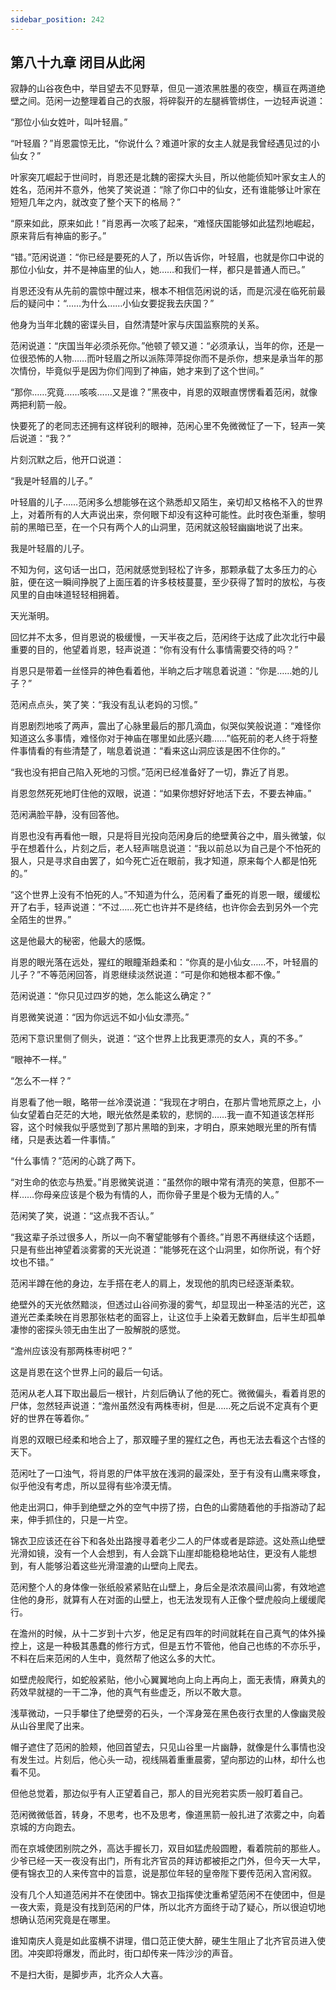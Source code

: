 ```yaml
---
sidebar_position: 242
---
```


## 第八十九章 **闭目从此闲**

寂静的山谷夜色中，举目望去不见野草，但见一道浓黑胜墨的夜空，横亘在两道绝壁之间。范闲一边整理着自己的衣服，将碎裂开的左腿裤管绑住，一边轻声说道：

“那位小仙女姓叶，叫叶轻眉。”

“叶轻眉？”肖恩震惊无比，“你说什么？难道叶家的女主人就是我曾经遇见过的小仙女？”

叶家突兀崛起于世间时，肖恩还是北魏的密探大头目，所以他能侦知叶家女主人的姓名，范闲并不意外，他笑了笑说道：“除了你口中的仙女，还有谁能够让叶家在短短几年之内，就改变了整个天下的格局？”

“原来如此，原来如此！”肖恩再一次咳了起来，“难怪庆国能够如此猛烈地崛起，原来背后有神庙的影子。”

“错。”范闲说道：“你已经是要死的人了，所以告诉你，叶轻眉，也就是你口中说的那位小仙女，并不是神庙里的仙人，她……和我们一样，都只是普通人而已。”

肖恩还没有从先前的震惊中醒过来，根本不相信范闲说的话，而是沉浸在临死前最后的疑问中：“……为什么……小仙女要捉我去庆国？”

他身为当年北魏的密谍头目，自然清楚叶家与庆国监察院的关系。

范闲说道：“庆国当年必须杀死你。”他顿了顿又道：“必须承认，当年的你，还是一位很恐怖的人物……而叶轻眉之所以派陈萍萍捉你而不是杀你，想来是承当年的那次情份，毕竟似乎是因为你们闯到了神庙，她才来到了这个世间。”

“那你……究竟……咳咳……又是谁？”黑夜中，肖恩的双眼直愣愣看着范闲，就像两把利箭一般。

快要死了的老同志还拥有这样锐利的眼神，范闲心里不免微微怔了一下，轻声一笑后说道：“我？”

片刻沉默之后，他开口说道：

“我是叶轻眉的儿子。”

叶轻眉的儿子……范闲多么想能够在这个熟悉却又陌生，亲切却又格格不入的世界上，对着所有的人大声说出来，奈何眼下却没有这种可能性。此时夜色渐重，黎明前的黑暗已至，在一个只有两个人的山洞里，范闲就这般轻幽幽地说了出来。

我是叶轻眉的儿子。

不知为何，这句话一出口，范闲就感觉到轻松了许多，那颗承载了太多压力的心脏，便在这一瞬间挣脱了上面压着的许多枝枝蔓蔓，至少获得了暂时的放松，与夜风里的自由味道轻轻相拥着。

天光渐明。

回忆并不太多，但肖恩说的极缓慢，一天半夜之后，范闲终于达成了此次北行中最重要的目的，他望着肖恩，轻声说道：“你有没有什么事情需要交待的吗？”

肖恩只是带着一丝怪异的神色看着他，半晌之后才喘息着说道：“你是……她的儿子？”

范闲点点头，笑了笑：“我没有乱认老妈的习惯。”

肖恩剧烈地咳了两声，震出了心脉里最后的那几滴血，似哭似笑般说道：“难怪你知道这么多事情，难怪你对于神庙在哪里如此感兴趣……”临死前的老人终于将整件事情看的有些清楚了，喘息着说道：“看来这山洞应该是困不住你的。”

“我也没有把自己陷入死地的习惯。”范闲已经准备好了一切，靠近了肖恩。

肖恩忽然死死地盯住他的双眼，说道：“如果你想好好地活下去，不要去神庙。”

范闲满脸平静，没有回答他。

肖恩也没有再看他一眼，只是将目光投向范闲身后的绝壁黄谷之中，眉头微皱，似乎在想着什么，片刻之后，老人轻声喘息说道：“我以前总以为自己是个不怕死的狠人，只是寻求自由罢了，如今死亡近在眼前，我才知道，原来每个人都是怕死的。”

“这个世界上没有不怕死的人。”不知道为什么，范闲看了垂死的肖恩一眼，缓缓松开了右手，轻声说道：“不过……死亡也许并不是终结，也许你会去到另外一个完全陌生的世界。”

这是他最大的秘密，他最大的感慨。

肖恩的眼光落在远处，猩红的眼瞳渐趋柔和：“你真的是小仙女……不，叶轻眉的儿子？”不等范闲回答，肖恩继续淡然说道：“可是你和她根本都不像。”

范闲说道：“你只见过四岁的她，怎么能这么确定？”

肖恩微笑说道：“因为你远远不如小仙女漂亮。”

范闲下意识里侧了侧头，说道：“这个世界上比我更漂亮的女人，真的不多。”

“眼神不一样。”

“怎么不一样？”

肖恩看了他一眼，略带一丝冷漠说道：“我现在才明白，在那片雪地荒原之上，小仙女望着白茫茫的大地，眼光依然是柔软的，悲悯的……我一直不知道该怎样形容，这个时候我似乎感觉到了那片黑暗的到来，才明白，原来她眼光里的所有情绪，只是表达着一件事情。”

“什么事情？”范闲的心跳了两下。

“对生命的依恋与热爱。”肖恩微笑说道：“虽然你的眼中常有清亮的笑意，但那不一样……你母亲应该是个极为有情的人，而你骨子里是个极为无情的人。”

范闲笑了笑，说道：“这点我不否认。”

“我这辈子杀过很多人，所以一向不奢望能够有个善终。”肖恩不再继续这个话题，只是有些出神望着淡雾雾的天光说道：“能够死在这个山洞里，如你所说，有个好坟也不错。”

范闲半蹲在他的身边，左手搭在老人的肩上，发现他的肌肉已经逐渐柔软。

绝壁外的天光依然黯淡，但透过山谷间弥漫的雾气，却显现出一种圣洁的光芒，这道光芒柔柔映在肖恩那张枯老的面容上，让这位手上染着无数鲜血，后半生却孤单凄惨的密探头领无由生出了一股解脱的感觉。

“澹州应该没有那两株枣树吧？”

这是肖恩在这个世界上问的最后一句话。

范闲从老人耳下取出最后一根针，片刻后确认了他的死亡。微微偏头，看着肖恩的尸体，忽然轻声说道：“澹州虽然没有两株枣树，但是……死之后说不定真有个更好的世界在等着你。”

肖恩的双眼已经柔和地合上了，那双瞳子里的猩红之色，再也无法去看这个古怪的天下。

范闲吐了一口浊气，将肖恩的尸体平放在浅洞的最深处，至于有没有山鹰来啄食，似乎他没有考虑，所以显得有些冷漠无情。

他走出洞口，伸手到绝壁之外的空气中捞了捞，白色的山雾随着他的手指游动了起来，伸手抓住的，只是一片空。

锦衣卫应该还在谷下和各处出路搜寻着老少二人的尸体或者是踪迹。这处燕山绝壁光滑如镜，没有一个人会想到，有人会跳下山崖却能稳稳地站住，更没有人能想到，有人能够沿着这些光滑湿漉的山壁向上爬去。

范闲整个人的身体像一张纸般紧紧贴在山壁上，身后全是浓浓晨间山雾，有效地遮住他的身形，就算有人在对面的山壁上，也无法发现有人正像个壁虎般向上缓缓爬行。

在澹州的时候，从十二岁到十六岁，他足足有四年的时间就耗在自己真气的体外操控上，这是一种极其愚蠢的修行方式，但是五竹不管他，他自己也练的不亦乐乎，不料在后来范闲的人生中，竟然帮了他这么多的大忙。

如壁虎般爬行，如蛇般紧贴，他小心翼翼地向上向上再向上，面无表情，麻黄丸的药效早就褪的一干二净，他的真气有些虚乏，所以不敢大意。

浅草微动，一只手攀住了绝壁旁的石头，一个浑身笼在黑色夜行衣里的人像幽灵般从山谷里爬了出来。

帽子遮住了范闲的脸颊，他回首望去，只见山谷里一片幽静，就像是什么事情也没有发生过。片刻后，他心头一动，视线隔着重重晨雾，望向那边的山林，却什么也看不见。

但他总觉着，那边似乎有人正望着自己，那人的目光宛若实质一般盯着自己。

范闲微微低首，转身，不思考，也不及思考，像道黑箭一般扎进了浓雾之中，向着京城的方向跑去。

而在京城使团别院之外，高达手握长刀，双目如猛虎般圆瞪，看着院前的那些人。少爷已经一天一夜没有出门，所有北齐官员的拜访都被拒之门外，但今天一大早，便有锦衣卫的人来传宫中的旨意，说是那位年轻的皇帝陛下要传范闲入宫闲叙。

没有几个人知道范闲并不在使团中。锦衣卫指挥使沈重希望范闲不在使团中，但是一夜大索，竟是没有找到范闲的尸体，所以北齐方面终于动了疑心，所以很迫切地想确认范闲究竟是在哪里。

谁知南庆人竟是如此蛮横不讲理，借口范正使大醉，硬生生阻止了北齐官员进入使团。冲突即将爆发，而此时，街口却传来一阵沙沙的声音。

不是扫大街，是脚步声，北齐众人大喜。

